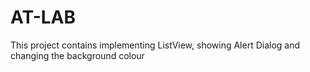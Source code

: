 # AT-LAB

This project contains implementing ListView, showing Alert Dialog and changing the background colour
